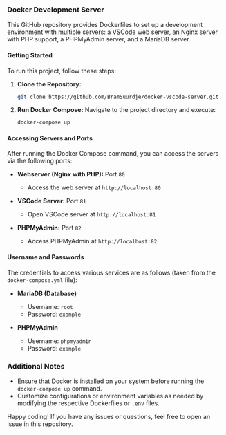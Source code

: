 ### Docker Development Server

This GitHub repository provides Dockerfiles to set up a development environment with multiple servers: a VSCode web server, an Nginx server with PHP support, a PHPMyAdmin server, and a MariaDB server.

#### Getting Started
To run this project, follow these steps:

1. **Clone the Repository:**
   ```bash
   git clone https://github.com/BramSuurdje/docker-vscode-server.git
   ```

2. **Run Docker Compose:**
   Navigate to the project directory and execute:
   ```bash
   docker-compose up
   ```

#### Accessing Servers and Ports
After running the Docker Compose command, you can access the servers via the following ports:

- **Webserver (Nginx with PHP):** Port `80`
  - Access the web server at `http://localhost:80`

- **VSCode Server:** Port `81`
  - Open VSCode server at `http://localhost:81`

- **PHPMyAdmin:** Port `82`
  - Access PHPMyAdmin at `http://localhost:82`

#### Username and Passwords
The credentials to access various services are as follows (taken from the `docker-compose.yml` file):

- **MariaDB (Database)**
  - Username: `root`
  - Password: `example`

- **PHPMyAdmin**
  - Username: `phpmyadmin`
  - Password: `example`

### Additional Notes
- Ensure that Docker is installed on your system before running the `docker-compose up` command.
- Customize configurations or environment variables as needed by modifying the respective Dockerfiles or `.env` files.

Happy coding! If you have any issues or questions, feel free to open an issue in this repository.
